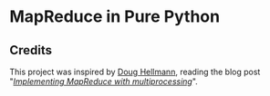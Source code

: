 # MapReduce in Pure Python

## Credits
This project was inspired by [Doug Hellmann](https://doughellmann.com/), reading the blog post "[*Implementing MapReduce with multiprocessing*](https://pymotw.com/2/multiprocessing/mapreduce.html)". 